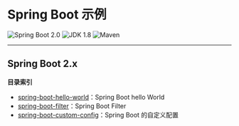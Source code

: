 Spring Boot 示例
=========================

![Spring Boot 2.0](https://img.shields.io/badge/Spring%20Boot-2.0-brightgreen.svg)
![JDK 1.8](https://img.shields.io/badge/JDK-1.8-red.svg)
![Maven](https://img.shields.io/badge/Maven-3.5.0-blue.svg)

---

## Spring Boot 2.x

**目录索引**

- [spring-boot-hello-world](https://github.com/hanhuoer/spring-boot-demo/tree/master/spring-boot-hello-world)：Spring Boot hello World
- [spring-boot-filter](https://github.com/hanhuoer/spring-boot-demo/tree/master/spring-boot-filter)：Spring Boot Filter
- [spring-boot-custom-config](https://github.com/hanhuoer/spring-boot-demo/tree/master/spring-boot-custom-config)：Spring Boot 的自定义配置
